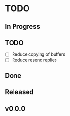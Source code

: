 # TODO

## In Progress

## TODO

- [ ] Reduce copying of buffers
- [ ] Reduce resend replies

## Done


## Released

## v0.0.0
